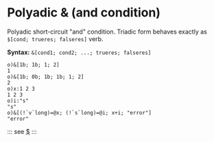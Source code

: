 # Polyadic & (and condition)

Polyadic short-circuit "and" condition. Triadic form behaves exactly as ```$[cond; trueres; falseres]``` verb.

**Syntax:** ```&[cond1; cond2; ...; trueres; falseres] ```

```o
o)&[1b; 1b; 1; 2]
1
o)&[1b; 0b; 1b; 1b; 1; 2]
2
o)x:1 2 3
1 2 3
o)i:"s"
"s"
o)&[(!`v`long)=@x; (!`s`long)=@i; x+i; "error"]
"error"
```

::: see
[$](/verbs/conditional/cond.md)
:::
